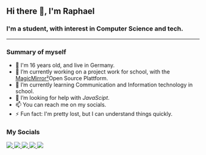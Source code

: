 ## Hi there 👋, I'm Raphael
### I'm a student, with interest in Computer Science and tech.
---
### Summary of myself

- 👤 I'm 16 years old, and live in Germany.
- 🔭 I’m currently working on a project work for school, with the [MagicMirror²](https://magicmirror.builders)Open Source Plattform.
- 🌱 I’m currently learning Communication and Information technology in school.
- 🤔 I’m looking for help with *JavaScipt*.
- 📫 You can reach me on my socials.
- ⚡️ Fun fact: I'm pretty lost, but I can understand things quickly.

### My Socials
<p>
          <a href="https://discord.com/users/rqhi#0333/">
            <img src="https://user-images.githubusercontent.com/94311729/144032816-c7617406-d68a-4666-a08f-e3d23f4931e6.png">
          </a>
          <a href="https://twitter.com/hereisraphi">
            <img src="https://user-images.githubusercontent.com/94311729/144032841-4b1d0f6b-c619-48bb-9a96-ed08f07d4677.png">
          </a>
          <a href="https://www.instagram.com/hereisraphi/">
            <img src="https://user-images.githubusercontent.com/94311729/144032824-724a8786-4a6a-401f-a0a1-076725a36f37.png">
          </a>
          <a href="https://www.snapchat.com/add/raqhii?share_id=QTMzQUNB&locale=en_DE">
            <img src="https://user-images.githubusercontent.com/94311729/144032806-ea0549f7-1422-4090-84cb-e81dc38dbae1.png">
          </a>
          <a href="https://open.spotify.com/user/y2rey1npxa1ked2p7h7odu3zw?si=ab875dcf813a4bf03">
            <img src="https://user-images.githubusercontent.com/94311729/144032832-71ea1b5c-5f00-4263-8a28-9a837bb8dfe0.png">
          </a>
</p>
                                                                                                                            

